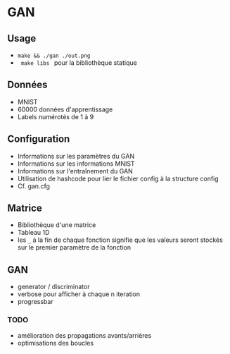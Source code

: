 # GAN

## Usage

- ` make && ./gan ./out.png `
- ` make libs ` pour la bibliothèque statique

## Données

- MNIST
- 60000 données d'apprentissage
- Labels numérotés de 1 à 9

## Configuration

- Informations sur les paramètres du GAN
- Informations sur les informations MNIST
- Informations sur l'entraînement du GAN
- Utilisation de hashcode pour lier le fichier config à la structure config
- Cf. gan.cfg

## Matrice

- Bibliothèque d'une matrice 
- Tableau 1D
- les ` _ ` à la fin de chaque fonction signifie que les valeurs seront stockés sur le premier paramètre de la fonction

## GAN

- generator / discriminator
- verbose pour afficher à chaque n iteration
- progressbar

### TODO

- amélioration des propagations avants/arrières
- optimisations des boucles

